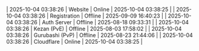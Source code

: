| 2025-10-04 03:38:26 | Website | Online | 2025-10-04 03:38:25 |
| 2025-10-04 03:38:26 | Registration | Offline | 2025-09-09 16:40:23 |
| 2025-10-04 03:38:26 | Auth Server | Offline | 2025-08-18 09:33:31 |
| 2025-10-04 03:38:26 | Kezan (PvE) | Offline | 2025-08-03 17:58:02 |
| 2025-10-04 03:38:26 | Gurubashi (PvP) | Offline | 2025-08-23 21:44:06 |
| 2025-10-04 03:38:26 | Cloudflare | Online | 2025-10-04 03:38:25 |

